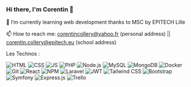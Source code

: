 ### Hi there, I'm Corentin 👋

🌱 I’m currently learning web development thanks to MSC by EPITECH Lille

📫 How to reach me: corentincollery@yahoo.fr (personal address) || corentin.collery@epitech.eu (school address)

<!--
**ColleryCorentin/ColleryCorentin** is a ✨ _special_ ✨ repository because its `README.md` (this file) appears on your GitHub profile.

Here are some ideas to get you started:

- 🔭 I’m currently working on ...
- 🌱 I’m currently learning ...
- 👯 I’m looking to collaborate on ...
- 🤔 I’m looking for help with ...
- 💬 Ask me about ...
- 📫 How to reach me: ...
- 😄 Pronouns: ...
- ⚡ Fun fact: ...
-->


Les Technos : 

![HTML](https://img.shields.io/badge/HTML-%23E34F26?style=for-the-badge&logo=html5&logoColor=white)
![CSS](https://img.shields.io/badge/CSS-%231572B6?style=for-the-badge&logo=css3&logoColor=white)
![JS](https://img.shields.io/badge/JavaScript-%23F7DF1E?style=for-the-badge&logo=javascript&logoColor=black)
![PHP](https://img.shields.io/badge/PHP-%23777BB4?style=for-the-badge&logo=php&logoColor=white)
![Node.js](https://img.shields.io/badge/Node.js-%23339933?style=for-the-badge&logo=node.js&logoColor=white)
![MySQL](https://img.shields.io/badge/MySQL-%234479A1?style=for-the-badge&logo=mysql&logoColor=white)
![MongoDB](https://img.shields.io/badge/MongoDB-%2347A248?style=for-the-badge&logo=mongodb&logoColor=white)
![Docker](https://img.shields.io/badge/Docker-%232496ED?style=for-the-badge&logo=docker&logoColor=white)
![Git](https://img.shields.io/badge/Git-%23F05032?style=for-the-badge&logo=git&logoColor=white)
![React](https://img.shields.io/badge/React-%2361DAFB?style=for-the-badge&logo=react&logoColor=white)
![NPM](https://img.shields.io/badge/NPM-%23CB3837?style=for-the-badge&logo=npm&logoColor=white)
![Laravel](https://img.shields.io/badge/Laravel-%23FF2D20?style=for-the-badge&logo=laravel&logoColor=white)
![JWT](https://img.shields.io/badge/JWT-%23000000?style=for-the-badge&logo=json-web-tokens&logoColor=white)
![Tailwind CSS](https://img.shields.io/badge/Tailwind%20CSS-%2338B2AC?style=for-the-badge&logo=tailwind-css&logoColor=white)
![Bootstrap](https://img.shields.io/badge/Bootstrap-%23563D7C?style=for-the-badge&logo=bootstrap&logoColor=white)
![Symfony](https://img.shields.io/badge/Symfony-%23000000?style=for-the-badge&logo=symfony&logoColor=white)
![Express.js](https://img.shields.io/badge/Express.js-%23000000?style=for-the-badge&logo=express&logoColor=white)
![Trello](https://img.shields.io/badge/Trello-%230079BF?style=for-the-badge&logo=trello&logoColor=white)

